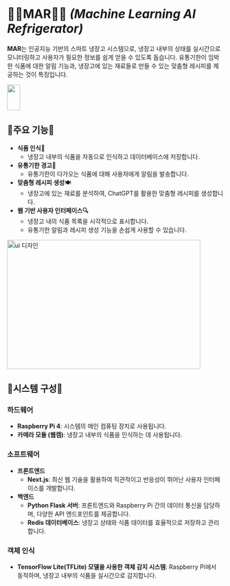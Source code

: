 # **:man_cook:MAR:woman_cook:** ***(Machine Learning AI Refrigerator)***

**MAR**는 인공지능 기반의 스마트 냉장고 시스템으로, 냉장고 내부의 상태를 실시간으로 모니터링하고 사용자가 필요한 정보를 쉽게 얻을 수 있도록 돕습니다. 유통기한이 임박한 식품에 대한 알림 기능과, 냉장고에 있는 재료들로 만들 수 있는 맞춤형 레시피를 제공하는 것이 특징입니다. 

<img src="https://github.com/user-attachments/assets/1cdb4703-163b-4c41-b1a1-c3dcbcf782d1" width="30" height="60"/>


## 🍕주요 기능🍕

- **식품 인식**:apple:
    - 냉장고 내부의 식품을 자동으로 인식하고 데이터베이스에 저장합니다.
- **유통기한 경고🔔**
    - 유통기한이 다가오는 식품에 대해 사용자에게 알림을 발송합니다.
- **맞춤형 레시피 생성**:plate_with_cutlery:
    - 냉장고에 있는 재료를 분석하여, ChatGPT를 활용한 맞춤형 레시피를 생성합니다.
- **웹 기반 사용자 인터페이스🔍**
    - 냉장고 내의 식품 목록을 시각적으로 표시합니다.
    - 유통기한 알림과 레시피 생성 기능을 손쉽게 사용할 수 있습니다.
   
<img src="https://github.com/user-attachments/assets/e325f33a-6615-47a7-9d1b-1e979d70ab00" alt="ui 디자인" width="450" height="300"/>



## 🍕시스템 구성🍕

### 하드웨어

- **Raspberry Pi 4**: 시스템의 메인 컴퓨팅 장치로 사용됩니다.
- **카메라 모듈 (웹캠)**: 냉장고 내부의 식품을 인식하는 데 사용됩니다.

### 소프트웨어

- **프론트엔드**
    - **Next.js**: 최신 웹 기술을 활용하여 직관적이고 반응성이 뛰어난 사용자 인터페이스를 개발합니다.
- **백엔드**
    - **Python Flask 서버**: 프론트엔드와 Raspberry Pi 간의 데이터 통신을 담당하며, 다양한 API 엔드포인트를 제공합니다.
    - **Redis 데이터베이스**: 냉장고 상태와 식품 데이터를 효율적으로 저장하고 관리합니다.

### 객체 인식

- **TensorFlow Lite(TFLite) 모델을 사용한 객체 감지 시스템**: Raspberry Pi에서 동작하며, 냉장고 내부의 식품을 실시간으로 감지합니다.

